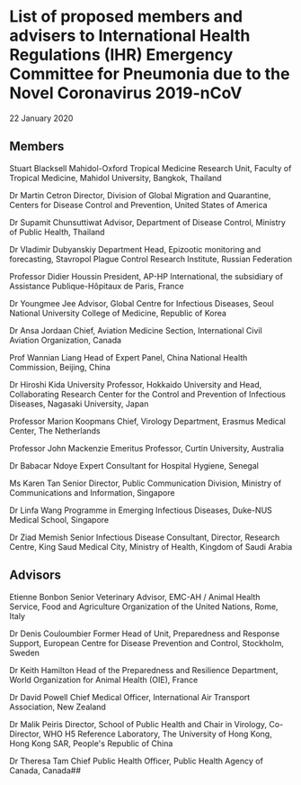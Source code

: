 # List of proposed members and advisers to International Health Regulations (IHR) Emergency Committee for Pneumonia due to the Novel Coronavirus 2019-nCoV
22 January 2020

## Members
Stuart Blacksell
Mahidol-Oxford Tropical Medicine Research Unit, Faculty of Tropical Medicine, Mahidol University, Bangkok, Thailand

Dr Martin Cetron
Director, Division of Global Migration and Quarantine, Centers for Disease Control and Prevention, United States of America

Dr Supamit Chunsuttiwat
Advisor, Department of Disease Control, Ministry of Public Health, Thailand

Dr Vladimir Dubyanskiy
Department Head, Epizootic monitoring and forecasting, Stavropol Plague Control Research Institute, Russian Federation

Professor Didier Houssin
President, AP-HP International, the subsidiary of Assistance Publique-Hôpitaux de Paris, France

Dr Youngmee Jee
Advisor, Global Centre for Infectious Diseases, Seoul National University College of Medicine, Republic of Korea

Dr Ansa Jordaan
Chief, Aviation Medicine Section, International Civil Aviation Organization, Canada

Prof Wannian Liang
Head of Expert Panel, China National Health Commission, Beijing, China

Dr Hiroshi Kida
University Professor, Hokkaido University and Head, Collaborating Research Center for the Control and Prevention of Infectious Diseases, Nagasaki University, Japan

Professor Marion Koopmans
Chief, Virology Department, Erasmus Medical Center, The Netherlands

Professor John Mackenzie
Emeritus Professor, Curtin University, Australia

Dr Babacar Ndoye
Expert Consultant for Hospital Hygiene, Senegal

Ms Karen Tan
Senior Director, Public Communication Division, Ministry of Communications and Information, Singapore

Dr Linfa Wang
Programme in Emerging Infectious Diseases, Duke-NUS Medical School, Singapore

Dr Ziad Memish
Senior Infectious Disease Consultant, Director, Research Centre, King Saud Medical City, Ministry of Health, Kingdom of Saudi Arabia

## Advisors
Etienne Bonbon
Senior Veterinary Advisor, EMC-AH / Animal Health Service, Food and Agriculture Organization of the United Nations, Rome, Italy

Dr Denis Couloumbier
Former Head of Unit, Preparedness and Response Support, European Centre for Disease Prevention and Control, Stockholm, Sweden

Dr Keith Hamilton
Head of the Preparedness and Resilience Department, World Organization for Animal Health (OIE), France

Dr David Powell
Chief Medical Officer, International Air Transport Association, New Zealand

Dr Malik Peiris
Director, School of Public Health and Chair in Virology, Co-Director, WHO H5 Reference Laboratory, The University of Hong Kong, Hong Kong SAR, People's Republic of China

Dr Theresa Tam
Chief Public Health Officer, Public Health Agency of Canada, Canada##
